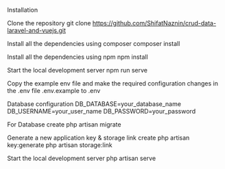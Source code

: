 Installation

Clone the repository
git clone https://github.com/ShifatNaznin/crud-data-laravel-and-vuejs.git

Install all the dependencies using composer
composer install

Install all the dependencies using npm
npm install

Start the local development server
npm run serve

Copy the example env file and make the required configuration changes in the .env file
.env.example to .env

Database configuration
DB_DATABASE=your_database_name
DB_USERNAME=your_user_name
DB_PASSWORD=your_password

For Database create
php artisan migrate

Generate a new application key & storage link create
php artisan key:generate
php artisan storage:link

Start the local development server
php artisan serve





